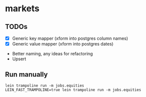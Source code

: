 # markets

## TODOs

- [X] Generic key mapper (xform into postgres column names)
- [X] Generic value mapper (xform into postgres dates)
- Better naming, any ideas for refactoring
- Upsert

## Run manually

    lein trampoline run -m jobs.equities
    LEIN_FAST_TRAMPOLINE=true lein trampoline run -m jobs.equities
